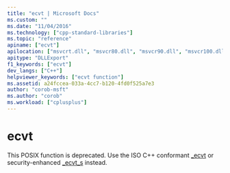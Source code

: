 ```yaml
---
title: "ecvt | Microsoft Docs"
ms.custom: ""
ms.date: "11/04/2016"
ms.technology: ["cpp-standard-libraries"]
ms.topic: "reference"
apiname: ["ecvt"]
apilocation: ["msvcrt.dll", "msvcr80.dll", "msvcr90.dll", "msvcr100.dll", "msvcr100_clr0400.dll", "msvcr110.dll", "msvcr110_clr0400.dll", "msvcr120.dll", "msvcr120_clr0400.dll", "ucrtbase.dll"]
apitype: "DLLExport"
f1_keywords: ["ecvt"]
dev_langs: ["C++"]
helpviewer_keywords: ["ecvt function"]
ms.assetid: a24fccea-033a-4cc7-b120-4fd0f525a7e3
author: "corob-msft"
ms.author: "corob"
ms.workload: ["cplusplus"]
---
```

# ecvt

This POSIX function is deprecated. Use the ISO C++ conformant [_ecvt](ecvt.md) or security-enhanced [_ecvt_s](ecvt-s.md) instead.